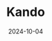 ---  
layout: startup_page  
title: "Kando"  
id: "kando.eco"  
permalink: "/kandokando.eco10042024/"  
website: "https://www.kando.eco"  
funding_round: ""  
funding_amount: "$10M"  
investors: "DC Thomson, LIP, Ram-On Investments, Bridges Israel, ICI Frund, Aliaxis, OurCrowd"  
about: "Kando is a wastewater intelligence company that uses innovative solutions to improve global wastewater quality. Their proprietary machine learning models, trained on in-house IoT data and enhanced by Generative AI, optimize wastewater quality management, leading to cost savings and sustainable water management."  
markets: "Water Management, AI, Wastewater, CleanTech, Big Data, CloudTech & DevOps, Artificial Intelligence & Machine Learning, Internet of Things"  
hq: "Tsur Yigal, Israel"  
founded_year: "2011"  
linkedin: "https://www.linkedin.com/company/kando-environmental-services"  
twitter: "https://twitter.com/kandopulse"  
instagram: ""  
facebook: "https://www.facebook.com/KandoPulse"  
crunchbase: "https://www.crunchbase.com/organization/kando-73d5"  
pitchbook: "https://pitchbook.com/profiles/company/232927-84"  

date_display: "04-Oct-2024"  
date: "2024-10-04"

# SEO Optimization  
meta_title: "Kando -  Funding ($10M)"  
meta_description: "Kando, Kando is a wastewater intelligence company that uses innovative solutions to improve global wastewater quality. Their proprietary machine learning mod..."  
meta_keywords: "Kando, Water Management, AI, Wastewater, CleanTech, Big Data, CloudTech & DevOps, Artificial Intelligence & Machine Learning, Internet of Things,  funding"  
canonical_url: "https://startup.projectstartups.com/kandokando.eco10042024/"  
---